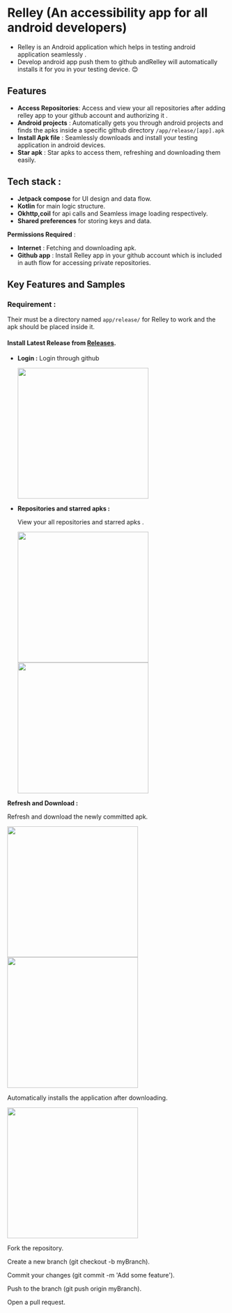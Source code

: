 # Relley (An accessibility app for all android developers) 

* Relley is an Android application which helps in testing android application seamlessly .<br>
* Develop android app push them to github andRelley will automatically installs it for you in your testing device. 😊


## Features
* **Access Repositories**: Access and view your all repositories after adding relley app to your github account and authorizing it .
* **Android projects** : Automatically gets you through android projects and finds the apks inside a specific github directory `/app/release/[app].apk`
* **Install Apk file** : Seamlessly downloads and install your testing application in android devices.
* **Star apk** : Star apks to access them, refreshing and downloading them easily.


## Tech stack :
  * **Jetpack compose** for UI design and data flow.
  * **Kotlin** for main logic structure.
  * **Okhttp,coil** for api calls and Seamless image loading respectively.
  * **Shared preferences** for storing keys and data.

**Permissions Required** :

  * **Internet** : Fetching and downloading apk.
  * **Github app** : Install Relley app in your github account which is included in auth flow for accessing private repositories.

## Key Features and Samples
   ### Requirement :
  Their must be a directory named `app/release/` for Relley to work and the apk should be placed inside it.

  #### Install Latest Release from [Releases](https://github.com/rajeev-k47/Relley/releases).
  
* **Login :**
   Login through github
   
   <img src="Images/1.jpeg" width="300" />

* **Repositories and starred apks :**
  
  View your all repositories and starred apks .
  
  <img src="Images/2.jpeg" width="300" />                                       <img src="Images/3.jpeg" width="300" />   

 **Refresh and Download :**
  
  Refresh and download the newly committed apk.
  
  <img src="Images/4.jpeg" width="300" />                                       <img src="Images/5.jpeg" width="300" />

  Automatically installs the application after downloading.

   <img src="Images/6.jpeg" width="300" />


  
  
Fork the repository.

Create a new branch (git checkout -b myBranch).

Commit your changes (git commit -m 'Add some feature').

Push to the branch (git push origin myBranch).

Open a pull request.
